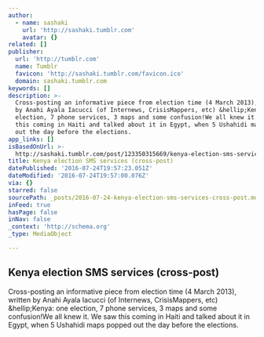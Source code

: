 ```yaml
---
author:
  - name: sashaki
    url: 'http://sashaki.tumblr.com'
    avatar: {}
related: []
publisher:
  url: 'http://tumblr.com'
  name: Tumblr
  favicon: 'http://sashaki.tumblr.com/favicon.ico'
  domain: sashaki.tumblr.com
keywords: []
description: >-
  Cross-posting an informative piece from election time (4 March 2013), written
  by Anahi Ayala Iacucci (of Internews, CrisisMappers, etc) &hellip;Kenya: one
  election, 7 phone services, 3 maps and some confusion!We all knew it. We saw
  this coming in Haiti and talked about it in Egypt, when 5 Ushahidi maps popped
  out the day before the elections.
app_links: []
isBasedOnUrl: >-
  http://sashaki.tumblr.com/post/123350315669/kenya-election-sms-services-cross-post
title: Kenya election SMS services (cross-post)
datePublished: '2016-07-24T19:57:23.051Z'
dateModified: '2016-07-24T19:57:00.076Z'
via: {}
starred: false
sourcePath: _posts/2016-07-24-kenya-election-sms-services-cross-post.md
inFeed: true
hasPage: false
inNav: false
_context: 'http://schema.org'
_type: MediaObject

---
```

<article style=""><h1>Kenya election SMS services (cross-post)</h1><p>Cross-posting an informative piece from election time (4 March 2013), written by Anahi Ayala Iacucci (of Internews, CrisisMappers, etc) &amp;hellip;Kenya: one election, 7 phone services, 3 maps and some confusion!We all knew it. We saw this coming in Haiti and talked about it in Egypt, when 5 Ushahidi maps popped out the day before the elections.</p></article>
